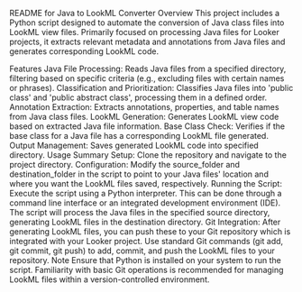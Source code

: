README for Java to LookML Converter
Overview
This project includes a Python script designed to automate the conversion of Java class files into LookML view files. Primarily focused on processing Java files for Looker projects, it extracts relevant metadata and annotations from Java files and generates corresponding LookML code.

Features
Java File Processing: Reads Java files from a specified directory, filtering based on specific criteria (e.g., excluding files with certain names or phrases).
Classification and Prioritization: Classifies Java files into 'public class' and 'public abstract class', processing them in a defined order.
Annotation Extraction: Extracts annotations, properties, and table names from Java class files.
LookML Generation: Generates LookML view code based on extracted Java file information.
Base Class Check: Verifies if the base class for a Java file has a corresponding LookML file generated.
Output Management: Saves generated LookML code into specified directory.
Usage Summary
Setup: Clone the repository and navigate to the project directory.
Configuration: Modify the source_folder and destination_folder in the script to point to your Java files' location and where you want the LookML files saved, respectively.
Running the Script:
Execute the script using a Python interpreter. This can be done through a command line interface or an integrated development environment (IDE).
The script will process the Java files in the specified source directory, generating LookML files in the destination directory.
Git Integration:
After generating LookML files, you can push these to your Git repository which is integrated with your Looker project.
Use standard Git commands (git add, git commit, git push) to add, commit, and push the LookML files to your repository.
Note
Ensure that Python is installed on your system to run the script.
Familiarity with basic Git operations is recommended for managing LookML files within a version-controlled environment.
